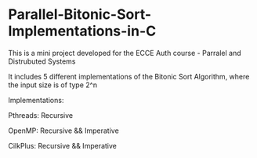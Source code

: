 # Parallel-Bitonic-Sort-Implementations-in-C

This is a mini project developed for the ECCE Auth course - Parralel and Distrubuted Systems

It includes 5 different implementations of the Bitonic Sort Algorithm, where the input size is of type 2^n

Implementations:

Pthreads: Recursive

OpenMP:   Recursive && Imperative

CilkPlus: Recursive && Imperative
